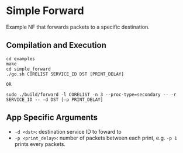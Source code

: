 Simple Forward
==
Example NF that forwards packets to a specific destination.

Compilation and Execution
--
```
cd examples
make
cd simple_forward
./go.sh CORELIST SERVICE_ID DST [PRINT_DELAY]

OR

sudo ./build/forward -l CORELIST -n 3 --proc-type=secondary -- -r SERVICE_ID -- -d DST [-p PRINT_DELAY]
```

App Specific Arguments
--
  - `-d <dst>`: destination service ID to foward to
  - `-p <print_delay>`: number of packets between each print, e.g. `-p 1` prints every packets.
